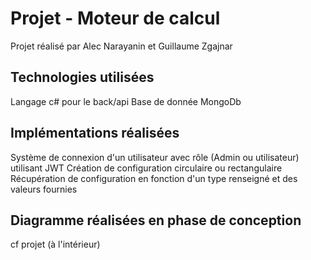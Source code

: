 # Projet - Moteur de calcul
Projet réalisé par Alec Narayanin et Guillaume Zgajnar

## Technologies utilisées
Langage c# pour le back/api
Base de donnée MongoDb

## Implémentations réalisées
Système de connexion d'un utilisateur avec rôle (Admin ou utilisateur) utilisant JWT
Création de configuration circulaire ou rectangulaire
Récupération de configuration en fonction d'un type renseigné et des valeurs fournies

## Diagramme réalisées en phase de conception
cf projet (à l'intérieur)

